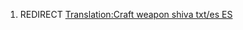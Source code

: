 1.  REDIRECT [Translation:Craft weapon shiva txt/es
    ES](Translation:Craft_weapon_shiva_txt/es_ES "wikilink")